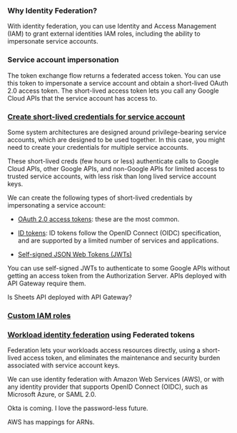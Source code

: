 ### Why Identity Federation?

With identity federation, you can use Identity and Access Management (IAM) to grant external identities IAM roles, including the ability to impersonate service accounts.

### Service account impersonation

The token exchange flow returns a federated access token. You can use this token to impersonate a service account and obtain a short-lived OAuth 2.0 access token. The short-lived access token lets you call any Google Cloud APIs that the service account has access to.

### [Create short-lived credentials for service account](https://cloud.google.com/iam/docs/create-short-lived-credentials-direct)

Some system architectures are designed around privilege-bearing service accounts, which are designed to be used together. In this case, you might need to create your credentials for multiple service accounts.

These short-lived creds (few hours or less) authenticate calls to Google Cloud APIs, other Google APIs, and non-Google APIs for limited access to trusted service accounts, with less risk than long lived service account keys.

We can create the following types of short-lived credentials by impersonating a service account:

- [OAuth 2.0 access tokens](https://cloud.google.com/docs/authentication/token-types#access): these are the most common.
- [ID tokens](https://cloud.google.com/docs/authentication/token-types#id): ID tokens follow the OpenID Connect (OIDC) specification, and are supported by a limited number of services and applications.

- [Self-signed JSON Web Tokens (JWTs)](https://cloud.google.com/docs/authentication/token-types#self-signed)

You can use self-signed JWTs to authenticate to some Google APIs without getting an access token from the Authorization Server. APIs deployed with API Gateway require them.

Is Sheets API deployed with API Gateway?


### [Custom IAM roles](https://cloud.google.com/iam/docs/understanding-custom-roles)

### [Workload identity federation](https://cloud.google.com/iam/docs/workload-identity-federation) using Federated tokens

Federation lets your workloads access resources directly, using a short-lived access token, and eliminates the maintenance and security burden associated with service account keys.

We can use identity federation with Amazon Web Services (AWS), or with any identity provider that supports OpenID Connect (OIDC), such as Microsoft Azure, or SAML 2.0.

Okta is coming. I love the password-less future. 

AWS has mappings for ARNs.



